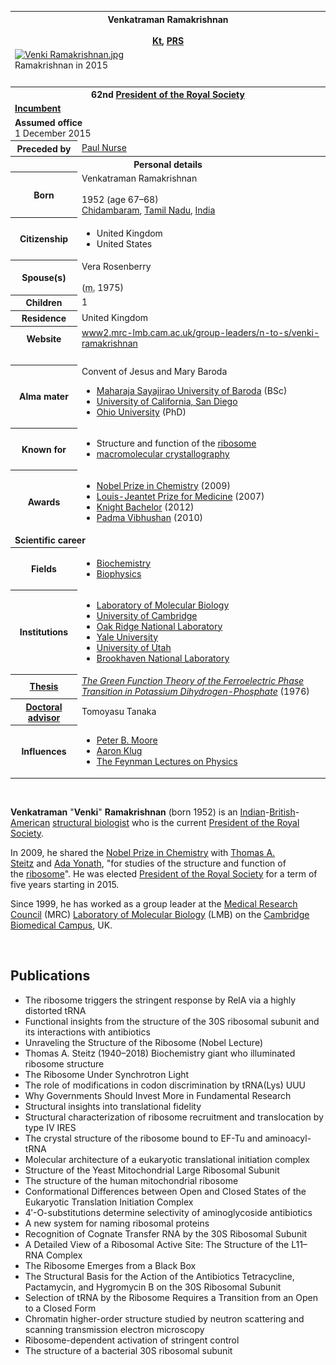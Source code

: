 <table class="infobox vcard">
<tbody>
<tr>
<th colspan="2">
<div class="fn">Venkatraman Ramakrishnan</div>
<br />
<div class="honorific-suffix"><a title="Knight Bachelor" href="https://en.wikipedia.org/wiki/Knight_Bachelor">Kt</a>,&nbsp;<a class="mw-redirect" title="President of the Royal Society" href="https://en.wikipedia.org/wiki/President_of_the_Royal_Society">PRS</a></div>
</th>
</tr>
<tr>
<td colspan="2"><a class="image" href="220px-Venki_Ramakrishnan.jpg"><img src="220px-Venki_Ramakrishnan.jpg" srcset="220px-Venki_Ramakrishnan.jpg" alt="Venki Ramakrishnan.jpg" width="220" height="220" data-file-width="1772" data-file-height="1772" /></a>
<div>Ramakrishnan in 2015</div>
</td>
</tr>
<tr>
<td colspan="2">&nbsp;</td>
</tr>
<tr>
<th colspan="2">62nd&nbsp;<a class="mw-redirect" title="President of the Royal Society" href="https://en.wikipedia.org/wiki/President_of_the_Royal_Society">President of the Royal Society</a></th>
</tr>
<tr>
<td colspan="2">
<div><strong><a title="Incumbent" href="https://en.wikipedia.org/wiki/Incumbent">Incumbent</a></strong></div>
</td>
</tr>
<tr>
<td colspan="2"><span class="nowrap"><strong>Assumed office</strong></span><br />1 December 2015</td>
</tr>
<tr>
<th scope="row"><span class="nowrap">Preceded by</span></th>
<td><a title="Paul Nurse" href="https://en.wikipedia.org/wiki/Paul_Nurse">Paul Nurse</a></td>
</tr>
<tr>
<th colspan="2">Personal details</th>
</tr>
<tr>
<th scope="row">Born</th>
<td>
<div class="nickname">Venkatraman Ramakrishnan</div>
<br />1952 (age&nbsp;67&ndash;68)<br /><a title="Chidambaram" href="https://en.wikipedia.org/wiki/Chidambaram">Chidambaram</a>,&nbsp;<a title="Tamil Nadu" href="https://en.wikipedia.org/wiki/Tamil_Nadu">Tamil Nadu</a>,&nbsp;<a title="India" href="https://en.wikipedia.org/wiki/India">India</a></td>
</tr>
<tr>
<th scope="row">Citizenship</th>
<td>
<div class="plainlist">
<ul>
<li>United Kingdom</li>
<li>United States</li>
</ul>
</div>
</td>
</tr>
<tr>
<th scope="row">Spouse(s)</th>
<td>
<div>
<div>Vera Rosenberry</div>
&nbsp;
<div>(<abbr title="married">m.</abbr>&nbsp;1975)</div>
</div>
</td>
</tr>
<tr>
<th scope="row">Children</th>
<td>1</td>
</tr>
<tr>
<th scope="row">Residence</th>
<td class="label">United Kingdom</td>
</tr>
<tr>
<th scope="row">Website</th>
<td><span class="url"><a class="external text" href="http://www2.mrc-lmb.cam.ac.uk/group-leaders/n-to-s/venki-ramakrishnan" rel="nofollow">www2<wbr />.mrc-lmb<wbr />.cam<wbr />.ac<wbr />.uk<wbr />/group-leaders<wbr />/n-to-s<wbr />/venki-ramakrishnan</a></span></td>
</tr>
<tr>
<td colspan="2">&nbsp;</td>
</tr>
<tr>
<th scope="row">Alma&nbsp;mater</th>
<td>
<div class="plainlist">Convent of Jesus and Mary Baroda
<ul>
<li><a title="Maharaja Sayajirao University of Baroda" href="https://en.wikipedia.org/wiki/Maharaja_Sayajirao_University_of_Baroda">Maharaja Sayajirao University of Baroda</a>&nbsp;(BSc)</li>
<li><a title="University of California, San Diego" href="https://en.wikipedia.org/wiki/University_of_California,_San_Diego">University of California, San Diego</a></li>
<li><a title="Ohio University" href="https://en.wikipedia.org/wiki/Ohio_University">Ohio University</a>&nbsp;(PhD)</li>
</ul>
</div>
</td>
</tr>
<tr>
<th scope="row">Known&nbsp;for</th>
<td>
<div class="plainlist">
<ul>
<li>Structure and function of the&nbsp;<a title="Ribosome" href="https://en.wikipedia.org/wiki/Ribosome">ribosome</a></li>
<li><a title="X-ray crystallography" href="https://en.wikipedia.org/wiki/X-ray_crystallography#Biological_macromolecular_crystallography">macromolecular crystallography</a></li>
</ul>
</div>
</td>
</tr>
<tr>
<th scope="row">Awards</th>
<td>
<div class="plainlist">
<ul>
<li><a title="Nobel Prize in Chemistry" href="https://en.wikipedia.org/wiki/Nobel_Prize_in_Chemistry">Nobel Prize in Chemistry</a>&nbsp;(2009)</li>
<li><a title="Louis-Jeantet Prize for Medicine" href="https://en.wikipedia.org/wiki/Louis-Jeantet_Prize_for_Medicine">Louis-Jeantet Prize for Medicine</a>&nbsp;(2007)&nbsp;</li>
<li><a title="Knight Bachelor" href="https://en.wikipedia.org/wiki/Knight_Bachelor">Knight Bachelor</a>&nbsp;(2012)</li>
<li><a title="Padma Vibhushan" href="https://en.wikipedia.org/wiki/Padma_Vibhushan">Padma Vibhushan</a>&nbsp;(2010)</li>
</ul>
</div>
</td>
</tr>
<tr>
<td colspan="2"><strong>Scientific career</strong></td>
</tr>
<tr>
<th scope="row">Fields</th>
<td class="category">
<div class="plainlist">
<ul>
<li><a title="Biochemistry" href="https://en.wikipedia.org/wiki/Biochemistry">Biochemistry</a></li>
<li><a title="Biophysics" href="https://en.wikipedia.org/wiki/Biophysics">Biophysics</a></li>
</ul>
</div>
</td>
</tr>
<tr>
<th scope="row">Institutions</th>
<td>
<div class="plainlist">
<ul>
<li><a class="mw-redirect" title="Laboratory of Molecular Biology" href="https://en.wikipedia.org/wiki/Laboratory_of_Molecular_Biology">Laboratory of Molecular Biology</a></li>
<li><a title="University of Cambridge" href="https://en.wikipedia.org/wiki/University_of_Cambridge">University of Cambridge</a></li>
<li><a title="Oak Ridge National Laboratory" href="https://en.wikipedia.org/wiki/Oak_Ridge_National_Laboratory">Oak Ridge National Laboratory</a></li>
<li><a title="Yale University" href="https://en.wikipedia.org/wiki/Yale_University">Yale University</a></li>
<li><a title="University of Utah" href="https://en.wikipedia.org/wiki/University_of_Utah">University of Utah</a></li>
<li><a title="Brookhaven National Laboratory" href="https://en.wikipedia.org/wiki/Brookhaven_National_Laboratory">Brookhaven National Laboratory</a></li>
</ul>
</div>
</td>
</tr>
<tr>
<th scope="row"><a title="Thesis" href="https://en.wikipedia.org/wiki/Thesis">Thesis</a></th>
<td><a class="external text" href="http://search.proquest.com/docview/302809453/" rel="nofollow"><em>The Green Function Theory of the Ferroelectric Phase Transition in Potassium Dihydrogen-Phosphate</em></a>&nbsp;(1976)</td>
</tr>
<tr>
<th scope="row"><a title="Doctoral advisor" href="https://en.wikipedia.org/wiki/Doctoral_advisor">Doctoral advisor</a></th>
<td>Tomoyasu Tanaka</td>
</tr>
<tr>
<th scope="row">Influences</th>
<td>
<div class="plainlist">
<ul>
<li><a title="Peter Moore (chemist)" href="https://en.wikipedia.org/wiki/Peter_Moore_(chemist)">Peter B. Moore</a></li>
<li><a title="Aaron Klug" href="https://en.wikipedia.org/wiki/Aaron_Klug">Aaron Klug</a></li>
<li><a title="The Feynman Lectures on Physics" href="https://en.wikipedia.org/wiki/The_Feynman_Lectures_on_Physics">The Feynman Lectures on Physics</a></li>
</ul>
</div>
</td>
</tr>
</tbody>
</table>
</br>
<p><strong>Venkatraman</strong>&nbsp;"<strong>Venki</strong>"&nbsp;<strong>Ramakrishnan</strong>&nbsp;(born 1952) is an&nbsp;<a title="India" href="https://en.wikipedia.org/wiki/India">Indian</a>-<a title="United Kingdom" href="https://en.wikipedia.org/wiki/United_Kingdom">British</a>-<a class="mw-redirect" title="United States of America" href="https://en.wikipedia.org/wiki/United_States_of_America">American</a>&nbsp;<a title="Structural biology" href="https://en.wikipedia.org/wiki/Structural_biology">structural biologist</a>&nbsp;who is the current&nbsp;<a class="mw-redirect" title="President of the Royal Society" href="https://en.wikipedia.org/wiki/President_of_the_Royal_Society">President of the Royal Society</a>.</p>
<p>In 2009, he shared the&nbsp;<a title="Nobel Prize in Chemistry" href="https://en.wikipedia.org/wiki/Nobel_Prize_in_Chemistry">Nobel Prize in Chemistry</a>&nbsp;with&nbsp;<a title="Thomas A. Steitz" href="https://en.wikipedia.org/wiki/Thomas_A._Steitz">Thomas A. Steitz</a>&nbsp;and&nbsp;<a title="Ada Yonath" href="https://en.wikipedia.org/wiki/Ada_Yonath">Ada Yonath</a>, "for studies of the structure and function of the&nbsp;<a title="Ribosome" href="https://en.wikipedia.org/wiki/Ribosome">ribosome</a>".&nbsp;He was elected&nbsp;<a class="mw-redirect" title="President of the Royal Society" href="https://en.wikipedia.org/wiki/President_of_the_Royal_Society">President of the Royal Society</a>&nbsp;for a term of five years starting in 2015.</p>
<p>Since 1999, he has worked as a group leader at the&nbsp;<a title="Medical Research Council (United Kingdom)" href="https://en.wikipedia.org/wiki/Medical_Research_Council_(United_Kingdom)">Medical Research Council</a>&nbsp;(MRC)&nbsp;<a class="mw-redirect" title="Laboratory of Molecular Biology" href="https://en.wikipedia.org/wiki/Laboratory_of_Molecular_Biology">Laboratory of Molecular Biology</a>&nbsp;(LMB) on the&nbsp;<a title="Cambridge Biomedical Campus" href="https://en.wikipedia.org/wiki/Cambridge_Biomedical_Campus">Cambridge Biomedical Campus</a>, UK.</p>

</br>

<h2> Publications </h2>

<ul>

                             

 <li><a target="_blank" href="https://github.com/manjunath5496/Venki-Ramakrishnan-Publications/blob/master/vnr(1).pdf" style="text-decoration:none;">The ribosome triggers the stringent response by RelA via a highly distorted tRNA</a></li>

 <li><a target="_blank" href="https://github.com/manjunath5496/Venki-Ramakrishnan-Publications/blob/master/vnr(2).pdf" style="text-decoration:none;">Functional insights from the structure of the 30S ribosomal subunit and its interactions with antibiotics</a></li>

<li><a target="_blank" href="https://github.com/manjunath5496/Venki-Ramakrishnan-Publications/blob/master/vnr(3).pdf" style="text-decoration:none;">
Unraveling the Structure of the Ribosome (Nobel Lecture) </a></li>
 <li><a target="_blank" href="https://github.com/manjunath5496/Venki-Ramakrishnan-Publications/blob/master/vnr(4).pdf" style="text-decoration:none;">Thomas A. Steitz (1940–2018)
Biochemistry giant who illuminated ribosome structure</a></li>                              




<li><a target="_blank" href="https://github.com/manjunath5496/Venki-Ramakrishnan-Publications/blob/master/vnr(5).pdf" style="text-decoration:none;">The Ribosome Under Synchrotron Light</a></li>
<li><a target="_blank" href="https://github.com/manjunath5496/Venki-Ramakrishnan-Publications/blob/master/vnr(6).pdf" style="text-decoration:none;">The role of modifications in codon discrimination by tRNA(Lys) UUU</a></li>
 <li><a target="_blank" href="https://github.com/manjunath5496/Venki-Ramakrishnan-Publications/blob/master/vnr(7).pdf" style="text-decoration:none;">Why Governments Should Invest More in Fundamental Research</a></li>

<li><a target="_blank" href="https://github.com/manjunath5496/Venki-Ramakrishnan-Publications/blob/master/vnr(8).pdf" style="text-decoration:none;"> Structural insights into translational fidelity </a></li>
   <li><a target="_blank" href="https://github.com/manjunath5496/Venki-Ramakrishnan-Publications/blob/master/vnr(9).pdf" style="text-decoration:none;">Structural characterization of ribosome recruitment and translocation by type IV IRES</a></li>
  
   
 <li><a target="_blank" href="https://github.com/manjunath5496/Venki-Ramakrishnan-Publications/blob/master/vnr(10).pdf" style="text-decoration:none;">The crystal structure of the ribosome bound to EF-Tu and aminoacyl-tRNA</a></li>                              
<li><a target="_blank" href="https://github.com/manjunath5496/Venki-Ramakrishnan-Publications/blob/master/vnr(11).pdf" style="text-decoration:none;">Molecular architecture of a eukaryotic translational initiation complex</a></li>
<li><a target="_blank" href="https://github.com/manjunath5496/Venki-Ramakrishnan-Publications/blob/master/vnr(12).pdf" style="text-decoration:none;">Structure of the Yeast Mitochondrial Large Ribosomal Subunit</a></li>
<li><a target="_blank" href="https://github.com/manjunath5496/Venki-Ramakrishnan-Publications/blob/master/vnr(13).pdf" style="text-decoration:none;">The structure of the human mitochondrial ribosome</a></li>

<li><a target="_blank" href="https://github.com/manjunath5496/Venki-Ramakrishnan-Publications/blob/master/vnr(14).pdf" style="text-decoration:none;">Conformational Differences between Open and Closed States of the Eukaryotic Translation Initiation Complex</a></li>
                              
<li><a target="_blank" href="https://github.com/manjunath5496/Venki-Ramakrishnan-Publications/blob/master/vnr(15).pdf" style="text-decoration:none;">4′-O-substitutions determine selectivity of aminoglycoside antibiotics</a></li>

<li><a target="_blank" href="https://github.com/manjunath5496/Venki-Ramakrishnan-Publications/blob/master/vnr(16).pdf" style="text-decoration:none;">A new system for naming ribosomal proteins</a></li>

  <li><a target="_blank" href="https://github.com/manjunath5496/Venki-Ramakrishnan-Publications/blob/master/vnr(17).pdf" style="text-decoration:none;"> Recognition of Cognate
Transfer RNA by the 30S Ribosomal Subunit</a></li>   
  
<li><a target="_blank" href="https://github.com/manjunath5496/Venki-Ramakrishnan-Publications/blob/master/vnr(18).pdf" style="text-decoration:none;">A Detailed View of a Ribosomal Active Site: The Structure of the L11–RNA Complex</a></li> 

  
<li><a target="_blank" href="https://github.com/manjunath5496/Venki-Ramakrishnan-Publications/blob/master/vnr(19).pdf" style="text-decoration:none;">The Ribosome Emerges from a Black Box</a></li> 

<li><a target="_blank" href="https://github.com/manjunath5496/Venki-Ramakrishnan-Publications/blob/master/vnr(20).pdf" style="text-decoration:none;">The Structural Basis for the Action of the Antibiotics Tetracycline, Pactamycin, and Hygromycin B on the 30S Ribosomal Subunit</a></li>

<li><a target="_blank" href="https://github.com/manjunath5496/Venki-Ramakrishnan-Publications/blob/master/vnr(21).pdf" style="text-decoration:none;"> Selection of tRNA by the Ribosome Requires a Transition from an Open to a Closed Form </a></li>
<li><a target="_blank" href="https://github.com/manjunath5496/Venki-Ramakrishnan-Publications/blob/master/vnr(22).pdf" style="text-decoration:none;">Chromatin higher-order structure studied by neutron scattering and scanning transmission electron microscopy</a></li> 
 
 
 
 
 
 <li><a target="_blank" href="https://github.com/manjunath5496/Venki-Ramakrishnan-Publications/blob/master/vnr(23).pdf" style="text-decoration:none;">Ribosome-dependent activation of stringent control</a></li> 
 

   <li><a target="_blank" href="https://github.com/manjunath5496/Venki-Ramakrishnan-Publications/blob/master/vnr(24).pdf" style="text-decoration:none;">The structure of a bacterial 30S ribosomal subunit</a></li>
 



</ul>
